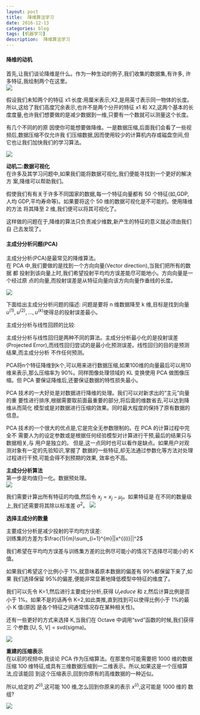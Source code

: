 ```yaml
---
layout: post
title:  降维算法学习
date: 2016-12-13
categories: blog
tags: [机器学习]
description:  降维算法学习
---
```


#### 降维的动机     

首先,让我们谈论降维是什么。作为一种生动的例子,我们收集的数据集,有许多, 许多特征,我绘制两个在这里。       
![](https://raw.githubusercontent.com/whuhan2013/myImage/master/machineLearning/class9/p1.png)     

假设我们未知两个的特征 x1:长度:用厘米表示;X2,是用英寸表示同一物体的长度。
所以,这给了我们高度冗余表示,也许不是两个分开的特征 x1 和 X2,这两个基本的长 度度量,也许我们想要做的是减少数据到一维,只要有一个数就可以测量这个长度。     

有几个不同的的原 因使你可能想要做降维。一是数据压缩,后面我们会看了一些视频后,数据压缩不仅允许我 们压缩数据,因而使用较少的计算机内存或磁盘空间,但它也让我们加快我们的学习算法。     

![](https://raw.githubusercontent.com/whuhan2013/myImage/master/machineLearning/class9/p2.png) 

**动机二:数据可视化**      
在许多及其学习问题中,如果我们能将数据可视化,我们便能寻找到一个更好的解决方 案,降维可以帮助我们。     

假使我们有有关于许多不同国家的数据,每一个特征向量都有 50 个特征(如,GDP, 人均 GDP,平均寿命等)。如果要将这个 50 维的数据可视化是不可能的。使用降维的方法 将其降至 2 维,我们便可以将其可视化了。   

这样做的问题在于,降维的算法只负责减少维数,新产生的特征的意义就必须由我们自 己去发现了。   

#### 主成分分析问题(PCA)     

主成分分析(PCA)是最常见的降维算法。     
在 PCA 中,我们要做的是找到一个方向向量(Vector direction),当我们把所有的数据 都 投射到该向量上时,我们希望投射平均均方误差能尽可能地小。方向向量是一个经过原 点的向量,而投射误差是从特征向量向该方向向量作垂线的长度。  

![](https://raw.githubusercontent.com/whuhan2013/myImage/master/machineLearning/class9/p3.png) 

下面给出主成分分析问题的描述:
问题是要将 n 维数据降至 k 维,目标是找到向量 $u^{(1)},u^{(2)},...,u^{(k)}$使得总的投射误差最小。 

主成分分析与线性回顾的比较:  

主成分分析与线性回归是两种不同的算法。主成分分析最小化的是投射误差(Projected Error),而线性回归尝试的是最小化预测误差。线性回归的目的是预测结果,而主成分分析 不作任何预测。

PCA将n个特征降维到k个,可以用来进行数据压缩,如果100维的向量最后可以用10维来表示,那么压缩率为 90%。同样图像处理领域的 KL 变换使用 PCA 做图像压缩。但 PCA 要保证降维后,还要保证数据的特性损失最小。

PCA 技术的一大好处是对数据进行降维的处理。我们可以对新求出的“主元”向量的重 要性进行排序,根据需要取前面最重要的部分,将后面的维数省去,可以达到降维从而简化 模型或是对数据进行压缩的效果。同时最大程度的保持了原有数据的信息。

PCA 技术的一个很大的优点是,它是完全无参数限制的。在 PCA 的计算过程中完全不 需要人为的设定参数或是根据任何经验模型对计算进行干预,最后的结果只与数据相关,与 用户是独立的。
但是,这一点同时也可以看作是缺点。如果用户对观测对象有一定的先验知识,掌握了 数据的一些特征,却无法通过参数化等方法对处理过程进行干预,可能会得不到预期的效果, 效率也不高。   


**主成分分析算法**      
第一步是均值归一化。数据预处理。     
![](https://raw.githubusercontent.com/whuhan2013/myImage/master/machineLearning/class9/p4.png) 

我们需要计算出所有特征的均值,然后令 $x_j= x_j -μ_j$。如果特征是 在不同的数量级上,我们还需要将其除以标准差 $σ^2$。
![](https://raw.githubusercontent.com/whuhan2013/myImage/master/machineLearning/class9/p5.png) 

**选择主成分的数量**       

主要成分分析是减少投射的平均均方误差:     
训练集的方差为:$\frac{1}{m}\sum_{i=1}^{m}||x^{(i)}||^2$    

我们希望在平均均方误差与训练集方差的比例尽可能小的情况下选择尽可能小的 K 值。 

如果我们希望这个比例小于 1%,就意味着原本数据的偏差有 99%都保留下来了,如果
我们选择保留 95%的偏差,便能非常显著地降低模型中特征的维度了。

我们可以先令 K=1,然后进行主要成分分析,获得 $U_reduce$ 和 z,然后计算比例是否小于 1%。如果不是的话再令 K=2,如此类推,直到找到可以使得比例小于 1%的最小 K 值(原因
是各个特征之间通常情况存在某种相关性)。

还有一些更好的方式来选择 K,当我们在 Octave 中调用“svd”函数的时候,我们获得三
个参数:[U, S, V] = svd(sigma)。

![](https://raw.githubusercontent.com/whuhan2013/myImage/master/machineLearning/class9/p6.png)

**重建的压缩表示**     
在以前的视频中,我谈论 PCA 作为压缩算法。在那里你可能需要把 1000 维的数据压缩 100 维特征,或具有三维数据压缩到一二维表示。所以,如果这是一个压缩算法,应该能回 到这个压缩表示,回到你原有的高维数据的一种近似。

所以,给定的 $Z^{(i)}$,这可能 100 维,怎么回到你原来的表示 $x^{(i)}$,这可能是 1000 维的 数组?   

![](https://raw.githubusercontent.com/whuhan2013/myImage/master/machineLearning/class9/p7.png)


